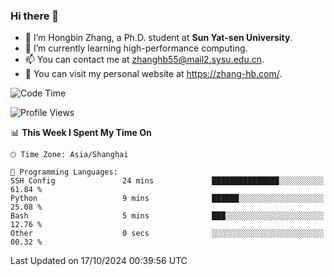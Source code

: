 ### Hi there 👋

- 🔭 I’m Hongbin Zhang, a Ph.D. student at **Sun Yat-sen University**.
- 🌱 I’m currently learning high-performance computing.
- 📫 You can contact me at zhanghb55@mail2.sysu.edu.cn.
- 👀 You can visit my personal website at https://zhang-hb.com/.

<!--START_SECTION:waka-->
![Code Time](http://img.shields.io/badge/Code%20Time-348%20hrs%2021%20mins-blue)

![Profile Views](http://img.shields.io/badge/Profile%20Views-0-blue)

📊 **This Week I Spent My Time On** 

```text
🕑︎ Time Zone: Asia/Shanghai

💬 Programming Languages: 
SSH Config               24 mins             ███████████████░░░░░░░░░░   61.84 % 
Python                   9 mins              ██████░░░░░░░░░░░░░░░░░░░   25.08 % 
Bash                     5 mins              ███░░░░░░░░░░░░░░░░░░░░░░   12.76 % 
Other                    0 secs              ░░░░░░░░░░░░░░░░░░░░░░░░░   00.32 % 
```


 Last Updated on 17/10/2024 00:39:56 UTC
<!--END_SECTION:waka-->
